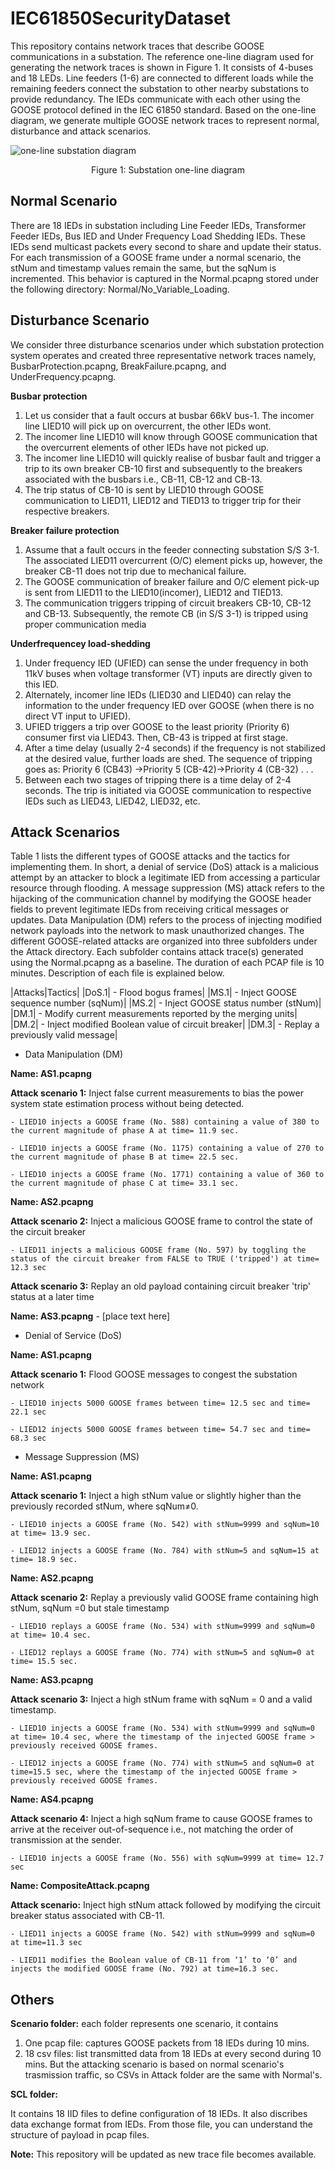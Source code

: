 # IEC61850SecurityDataset
This repository contains network traces that describe GOOSE communications in a substation. The reference one-line diagram used for generating the network traces is shown in Figure 1. It consists of 4-buses and 18 LEDs. Line feeders (1-6) are connected to different loads while the remaining feeders connect the substation to other nearby substations to provide redundancy. The IEDs communicate with  each other using the GOOSE protocol defined in the IEC 61850 standard. Based on the one-line diagram, we generate multiple GOOSE network traces to represent normal, disturbance and attack scenarios.

![one-line substation diagram](one_line.png)
<p align="center">Figure 1: Substation one-line diagram<p align="center">

## Normal Scenario
There are 18 IEDs in substation including Line Feeder IEDs, Transformer Feeder IEDs, Bus IED and Under Frequency Load Shedding IEDs.
These IEDs send multicast packets every second to share and update their status. For each transmission of a GOOSE frame under a normal scenario, the stNum and timestamp values remain the same, but the sqNum is incremented. This behavior is captured in the Normal.pcapng stored under the following directory: Normal/No_Variable_Loading.

## Disturbance Scenario

We consider three disturbance scenarios under which substation protection system operates and created three representative network traces namely, BusbarProtection.pcapng, BreakFailure.pcapng, and UnderFrequency.pcapng.

**Busbar protection**

1. Let us consider that a fault occurs at busbar 66kV bus-1. The incomer line LIED10 will pick up on overcurrent, the other IEDs wont.
2. The incomer line LIED10 will know through GOOSE communication that the overcurrent elements of other IEDs have not picked up.
3. The incomer line LIED10 will quickly realise of busbar fault and trigger a trip to its own breaker CB-10 first and subsequently to the breakers associated with the busbars i.e., CB-11, CB-12 and CB-13.
4. The trip status of CB-10 is sent by LIED10 through GOOSE communication to LIED11, LIED12 and TIED13 to trigger trip for their respective breakers.

**Breaker failure protection**

1. Assume that a fault occurs in the feeder connecting substation S/S 3-1. The associated LIED11 overcurrent (O/C) element picks up, however, the breaker CB-11 does not trip due to mechanical failure.
2. The GOOSE communication of breaker failure and O/C element pick-up is sent from LIED11 to the LIED10(incomer), LIED12 and TIED13.
3. The communication triggers tripping of circuit breakers CB-10, CB-12 and CB-13. Subsequently, the remote CB (in S/S 3-1) is tripped using proper communication media

**Underfrequencey load-shedding**
1. Under frequency IED (UFIED) can sense the under frequency in both 11kV buses when voltage transformer (VT) inputs are directly given to this IED.
2. Alternately, incomer line IEDs (LIED30 and LIED40) can relay the information to the under frequency IED over GOOSE (when there is no direct VT input to UFIED).
3. UFIED triggers a trip over GOOSE to the least priority (Priority 6) consumer first via LIED43. Then, CB-43 is tripped at first stage.
4. After a time delay (usually 2-4 seconds) if the frequency is not stabilized at the desired value, further loads are shed. The sequence of tripping goes as: Priority 6 (CB43) →Priority 5 (CB-42)→Priority 4 (CB-32) . . .
5. Between each two stages of tripping there is a time delay of 2-4 seconds. The trip is initiated via GOOSE communication to respective IEDs such as LIED43, LIED42, LIED32, etc.


## Attack Scenarios
Table 1 lists the different types of GOOSE attacks and the tactics for implementing them. In short, a denial of service (DoS) attack is a malicious attempt by an attacker to block a legitimate IED from accessing a particular resource through flooding. A message suppression (MS) attack refers to the hijacking of the communication channel by modifying the GOOSE header fields to prevent legitimate IEDs from receiving critical messages or updates. Data Manipulation (DM) refers to the process of injecting modified network payloads into the network to mask unauthorized changes. The different GOOSE-related attacks are organized into three subfolders under the Attack directory. Each subfolder contains attack trace(s) generated using the Normal.pcapng as a baseline. The duration of each PCAP file is 10 minutes. Description of each file is explained below.

|Attacks|Tactics|
|DoS.1| - Flood bogus frames|
|MS.1| - Inject GOOSE sequence number (sqNum)|
|MS.2| - Inject GOOSE status number (stNum)|
|DM.1| - Modify current measurements reported by the merging units|
|DM.2| - Inject modified Boolean value of circuit breaker|
|DM.3| - Replay a previously valid message|

- Data Manipulation (DM)

**Name: AS1.pcapng**

**Attack scenario 1:** Inject false current measurements to bias the power system state estimation process without being detected.

	- LIED10 injects a GOOSE frame (No. 588) containing a value of 380 to the current magnitude of phase A at time= 11.9 sec.

	- LIED10 injects a GOOSE frame (No. 1175) containing a value of 270 to the current magnitude of phase B at time= 22.5 sec.

	- LIED10 injects a GOOSE frame (No. 1771) containing a value of 360 to the current magnitude of phase C at time= 33.1 sec.

**Name: AS2.pcapng**

**Attack scenario 2:** Inject a malicious GOOSE frame to control the state of the circuit breaker

	- LIED11 injects a malicious GOOSE frame (No. 597) by toggling the status of the circuit breaker from FALSE to TRUE ('tripped') at time= 12.3 sec

**Attack scenario 3:** Replay an old payload containing circuit breaker 'trip' status at a later time

**Name: AS3.pcapng**
	- [place text here]

- Denial of Service (DoS)

**Name: AS1.pcapng**

**Attack scenario 1:** Flood GOOSE messages to congest the substation network

	- LIED10 injects 5000 GOOSE frames between time= 12.5 sec and time= 22.1 sec

	- LIED12 injects 5000 GOOSE frames between time= 54.7 sec and time= 68.3 sec

- Message Suppression (MS)

**Name: AS1.pcapng**

**Attack scenario 1:** Inject a high stNum value or slightly higher than the previously recorded stNum, where sqNum≠0.

	- LIED10 injects a GOOSE frame (No. 542) with stNum=9999 and sqNum=10 at time= 13.9 sec.

	- LIED12 injects a GOOSE frame (No. 784) with stNum=5 and sqNum=15 at time= 18.9 sec.

**Name: AS2.pcapng**

**Attack scenario 2:** Replay a previously valid GOOSE frame containing high stNum, sqNum =0 but stale timestamp

	- LIED10 replays a GOOSE frame (No. 534) with stNum=9999 and sqNum=0 at time= 10.4 sec.

	- LIED12 replays a GOOSE frame (No. 774) with stNum=5 and sqNum=0 at time= 15.5 sec.

**Name: AS3.pcapng**

**Attack scenario 3:** Inject a high stNum frame with sqNum = 0 and a valid timestamp.

	- LIED10 injects a GOOSE frame (No. 534) with stNum=9999 and sqNum=0 at time= 10.4 sec, where the timestamp of the injected GOOSE frame > previously received GOOSE frames.

	- LIED12 injects a GOOSE frame (No. 774) with stNum=5 and sqNum=0 at time=15.5 sec, where the timestamp of the injected GOOSE frame > previously received GOOSE frames.

**Name: AS4.pcapng**

**Attack scenario 4:** Inject a high sqNum frame to cause GOOSE frames to arrive at the receiver out-of-sequence i.e., not matching the order of transmission at the sender.

	- LIED10 injects a GOOSE frame (No. 556) with sqNum=9999 at time= 12.7 sec

**Name: CompositeAttack.pcapng**

**Attack scenario:** Inject high stNum attack followed by modifying the circuit breaker status associated with CB-11.

	- LIED11 injects a GOOSE frame (No. 542) with stNum=9999 and sqNum=0 at time=11.3 sec

	- LIED11 modifies the Boolean value of CB-11 from ‘1’ to ‘0’ and injects the modified GOOSE frame (No. 792) at time=16.3 sec.


## Others

**Scenario folder:**  each folder represents one scenario, it contains


1. One pcap file: captures GOOSE packets from 18 IEDs during 10 mins. 	
2. 18 csv files: list transmitted data from 18 IEDs at every second during 10 mins. But the attacking scenario is based on normal scenario's trasmission traffic, so CSVs in Attack folder are the same with Normal's.

**SCL folder:**

It contains 18 IID files to define configuration of 18 IEDs. It also discribes data exchange format from IEDs. From those file, you can understand the structure of payload in pcap files.

**Note:** This repository will be updated as new trace file becomes available.

